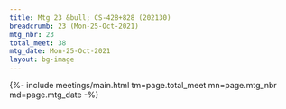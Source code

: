 ```yaml
---
title: Mtg 23 &bull; CS-428+828 (202130)
breadcrumb: 23 (Mon-25-Oct-2021)
mtg_nbr: 23
total_meet: 38
mtg_date: Mon-25-Oct-2021
layout: bg-image
---
```


{%- include meetings/main.html
    tm=page.total_meet
    mn=page.mtg_nbr
    md=page.mtg_date
-%}
